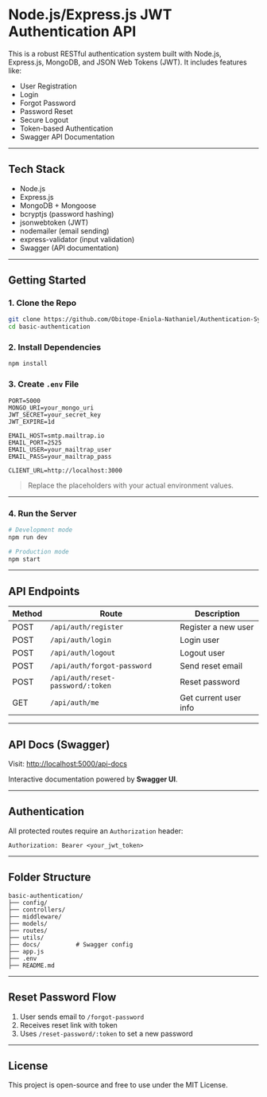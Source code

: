 # Node.js/Express.js JWT Authentication API

This is a robust RESTful authentication system built with Node.js, Express.js, MongoDB, and JSON Web Tokens (JWT). It includes features like:

* User Registration
* Login
* Forgot Password
* Password Reset
* Secure Logout
* Token-based Authentication
* Swagger API Documentation

---

## Tech Stack

* Node.js
* Express.js
* MongoDB + Mongoose
* bcryptjs (password hashing)
* jsonwebtoken (JWT)
* nodemailer (email sending)
* express-validator (input validation)
* Swagger (API documentation)

---

## Getting Started

### 1. Clone the Repo

```bash
git clone https://github.com/Obitope-Eniola-Nathaniel/Authentication-System.git
cd basic-authentication
```

### 2. Install Dependencies

```bash
npm install
```

### 3. Create `.env` File

```env
PORT=5000
MONGO_URI=your_mongo_uri
JWT_SECRET=your_secret_key
JWT_EXPIRE=1d

EMAIL_HOST=smtp.mailtrap.io
EMAIL_PORT=2525
EMAIL_USER=your_mailtrap_user
EMAIL_PASS=your_mailtrap_pass

CLIENT_URL=http://localhost:3000
```

> Replace the placeholders with your actual environment values.

---

### 4. Run the Server

```bash
# Development mode
npm run dev

# Production mode
npm start
```

---

## API Endpoints

| Method | Route                             | Description           |
| ------ | --------------------------------- | --------------------- |
| POST   | `/api/auth/register`              | Register a new user   |
| POST   | `/api/auth/login`                 | Login user            |
| POST   | `/api/auth/logout`                | Logout user           |
| POST   | `/api/auth/forgot-password`       | Send reset email      |
| POST   | `/api/auth/reset-password/:token` | Reset password        |
| GET    | `/api/auth/me`                   | Get current user info |
---

## API Docs (Swagger)

Visit: [http://localhost:5000/api-docs](http://localhost:5000/api-docs)

Interactive documentation powered by **Swagger UI**.

---

## Authentication

All protected routes require an `Authorization` header:

```http
Authorization: Bearer <your_jwt_token>
```

---

## Folder Structure

```
basic-authentication/
├── config/
├── controllers/
├── middleware/
├── models/
├── routes/
├── utils/
├── docs/          # Swagger config
├── app.js
├── .env
├── README.md
```

---

## Reset Password Flow

1. User sends email to `/forgot-password`
2. Receives reset link with token
3. Uses `/reset-password/:token` to set a new password

---

## License

This project is open-source and free to use under the MIT License.
